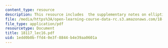 ```yaml
---
content_type: resource
description: This resource includes  the supplementary notes on elliptic operators.
file: /media/https%3A/open-learning-course-data-rc.s3.amazonaws.com/18-117-topics-in-several-complex-variables-spring-2005/1edd0b0bffd40e3f8844b4e39aa0601a_18117_lec16.pdf
file_type: application/pdf
resourcetype: Document
title: 18117_lec16.pdf
uid: 1edd0b0b-ffd4-0e3f-8844-b4e39aa0601a
---
```

